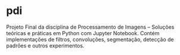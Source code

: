 # pdi
Projeto Final da disciplina de Processamento de Imagens – Soluções teóricas e práticas em Python com Jupyter Notebook. Contém implementações de filtros, convoluções, segmentação, detecção de padrões e outros experimentos.
